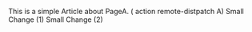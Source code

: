 This is a simple Article about PageA. ( action remote-distpatch A)
Small Change (1)
Small Change (2)